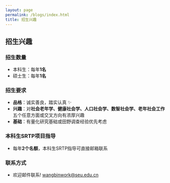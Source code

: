 ```yaml
---
layout: page
permalink: /blogs/index.html
title: 招生兴趣
---
```


## **招生兴趣**
###  招生数量
- 本科生：每年**1名**
- 硕士生：每年**1名**

### 招生要求
- **品格**：诚实善良，踏实认真 ✨
- **兴趣**：对**社会老年学、健康社会学、人口社会学、数智社会学、老年社会工作**五个任意方面或交叉方向有浓厚兴趣
- **基础**：有量化研究基础或田野调查经验优先考虑 
  

### 本科生SRTP项目指导
- 每年**2个名额**，本科生SRTP指导可直接邮箱联系

### 联系方式
- 欢迎邮件联系!  wangbinwork@seu.edu.cn




<br>

